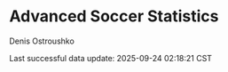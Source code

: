 # Advanced Soccer Statistics
Denis Ostroushko

<!-- gfm -->

Last successful data update: 2025-09-24 02:18:21 CST
